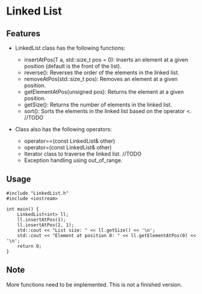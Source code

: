 # Linked List
## Features

* LinkedList class has the following functions:
    * insertAtPos(T a, std::size_t pos = 0): Inserts an element at a given position (default is the front of the list).
    * reverse(): Reverses the order of the elements in the linked list.
    * removeAtPos(std::size_t pos): Removes an element at a given position.
    * getElementAtPos(unsigned pos): Returns the element at a given position.
    * getSize(): Returns the number of elements in the linked list.
    * sort(): Sorts the elements in the linked list based on the operator <. //TODO
    
* Class also has the following operators:
    * operator==(const LinkedList<T>& other)
    * operator=(const LinkedList<T>& other)
    * Iterator class to traverse the linked list. //TODO
    * Exception handling using out_of_range.

## Usage

```
#include "LinkedList.h"
#include <iostream>

int main() {
    LinkedList<int> ll;
    ll.insertAtPos(1);
    ll.insertAtPos(2, 1);
    std::cout << "List size: " << ll.getSize() << '\n';
    std::cout << "Element at position 0: " << ll.getElementAtPos(0) << '\n';
    return 0;
}
```
## Note
More functions need to be implemented. This is not a finished version.
